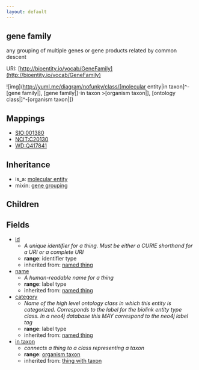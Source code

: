 ```yaml
---
layout: default
---
```


## gene family


any grouping of multiple genes or gene products related by common descent

URI: [http://bioentity.io/vocab/GeneFamily](http://bioentity.io/vocab/GeneFamily)


![img](http://yuml.me/diagram/nofunky/class/[molecular entity|in taxon]^-[gene family|], [gene family|]-in taxon >[organism taxon|], [ontology class|]^-[organism taxon|])
## Mappings

 * [SIO:001380](http://semanticscience.org/resource/SIO_001380)
 * [NCIT:C20130](http://purl.obolibrary.org/obo/NCIT_C20130)
 * [WD:Q417841](http://purl.obolibrary.org/obo/WD_Q417841)

## Inheritance

 *  is_a: [molecular entity](MolecularEntity.html)
 *  mixin: [gene grouping](GeneGrouping.html)

## Children



## Fields

 * [id](id.html)
    * _A unique identifier for a thing. Must be either a CURIE shorthand for a URI or a complete URI_
    * __range__: identifier type
    * inherited from: [named thing](NamedThing.html)
 * [name](name.html)
    * _A human-readable name for a thing_
    * __range__: label type
    * inherited from: [named thing](NamedThing.html)
 * [category](category.html)
    * _Name of the high level ontology class in which this entity is categorized. Corresponds to the label for the biolink entity type class. In a neo4j database this MAY correspond to the neo4j label tag_
    * __range__: label type
    * inherited from: [named thing](NamedThing.html)
 * [in taxon](in_taxon.html)
    * _connects a thing to a class representing a taxon_
    * __range__: [organism taxon](OrganismTaxon.html)
    * inherited from: [thing with taxon](ThingWithTaxon.html)
